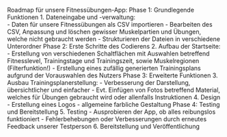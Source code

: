 Roadmap für unsere Fitnessübungen-App:
Phase 1: Grundlegende Funktionen 
    1. Dateneingabe und -verwaltung:  
        - Daten für unsere Fitnessübungen als CSV importieren
        - Bearbeiten des CSV, Anpassung und löschen gewisser Muskelpartien und Übungen, welche nicht gebraucht werden
        - Strukturieren der Dateien in verschiedene Unterordner 
Phase 2: Erste Schritte des Codierens 
    2. Aufbau der Startseite:
        - Erstellung von verschiedenen Schaltflächen mit Auswahlen betreffend Fitnesslevel, Trainingstage und Trainingszeit, sowie Muskelregionen (Filterfunktion!)
        - Erstellung eines zufällig generierten Trainingsplans aufgrund der Vorauswahlen des Nutzers 
Phase 3: Erweiterte Funktionen 
    3. Ausbau Trainingsplanerstellung:
        - Verbesserung der Darstellung, übersichtlicher und einfacher 
        - Evt. Einfügen von Fotos betreffend Material, welches für Übungen gebraucht wird oder allenfalls Instruktionen 
    4. Design 
        - Erstellung eines Logos
        - allgemeine farbliche Gestaltung 
Phase 4: Testing und Bereitstellung
    5. Testing
        - Ausprobieren der App, ob alles reibungslos funktioniert 
        - Fehlerbehebungen oder Verbesserungen durch erneutes Feedback unserer Testperson 
    6. Bereitstellung und Veröffentlichung 
    

    